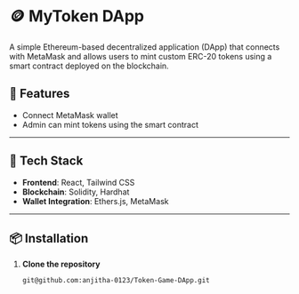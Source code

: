 # 🪙 MyToken DApp

A simple Ethereum-based decentralized application (DApp) that connects with MetaMask and allows users to mint custom ERC-20 tokens using a smart contract deployed on the blockchain.

## 🚀 Features

- Connect MetaMask wallet
- Admin can mint tokens using the smart contract
---

## 🧱 Tech Stack

- **Frontend**: React, Tailwind CSS
- **Blockchain**: Solidity, Hardhat
- **Wallet Integration**: Ethers.js, MetaMask

---

## 📦 Installation

1. **Clone the repository**
   ```
   git@github.com:anjitha-0123/Token-Game-DApp.git
   ```
   

